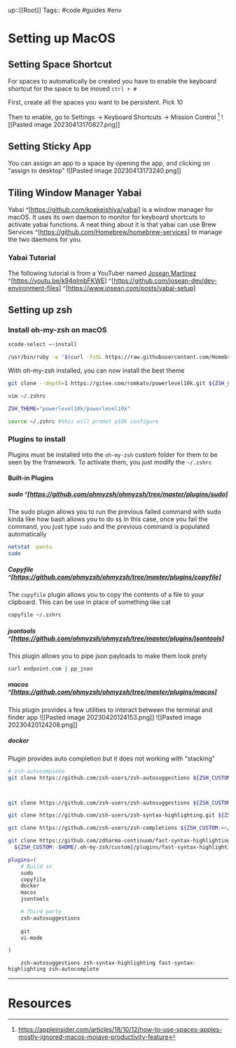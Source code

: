 up::[[Root]]
Tags:: #code #guides #env 
# Setting up MacOS

## Setting Space Shortcut
For spaces to automatically be created you have to enable the keyboard shortcut for the space to be moved `ctrl + #`

First, create all the spaces you want to be persistent. Pick 10

Then to enable, go to Settings -> Keyboard Shortcuts -> Mission Control [^1]
![[Pasted image 20230413170827.png]]

## Setting Sticky App
You can assign an app to a space by opening the app, and clicking on "assign to desktop"
![[Pasted image 20230413173240.png]]

## Tiling Window Manager Yabai
Yabai ^[https://github.com/koekeishiya/yabai] is a window manager for macOS. It uses its own daemon to monitor for keyboard shortcuts to activate yabai functions. A neat thing about it is that yabai can use Brew Services ^[https://github.com/Homebrew/homebrew-services] to manage the two daemons for you. 

### Yabai Tutorial
The following tutorial is from a YouTuber named [Josean Martinez](https://youtu.be/k94qImbFKWE) ^[https://youtu.be/k94qImbFKWE] ^[https://github.com/josean-dev/dev-environment-files] ^[https://www.josean.com/posts/yabai-setup]


## Setting up zsh
### Install oh-my-zsh on macOS
```bash
xcode-select —-install

/usr/bin/ruby -e "$(curl -fsSL https://raw.githubusercontent.com/Homebrew/install/master/install)"
```
With oh-my-zsh installed, you can now install the best theme
```bash
git clone --depth=1 https://gitee.com/romkatv/powerlevel10k.git ${ZSH_CUSTOM:-$HOME/.oh-my-zsh/custom}/themes/powerlevel10k 

vim ~/.zshrc 

ZSH_THEME="powerlevel10k/powerlevel10k" 

source ~/.zshrc #this will promot p10k configure
```


### Plugins to install
Plugins must be installed into the `oh-my-zsh` custom folder for them to be seen by the framework. To activate them, you just modify the `~/.zshrc` 

#### Built-in Plugins
##### sudo ^[https://github.com/ohmyzsh/ohmyzsh/tree/master/plugins/sudo]
The sudo plugin allows you to run the previous failed command with sudo kinda like how bash allows you to do `$$` In this case, once you fail the command, you just type `sudo` and the previous command is populated automatically
```bash
netstat -pantu
sudo
```

##### Copyfile ^[https://github.com/ohmyzsh/ohmyzsh/tree/master/plugins/copyfile]
The `copyfile` plugin allows you to copy the contents of a file to your clipboard. This can be use in place of something like cat
```bash
copyfile ~/.zshrc
```

##### jsontools ^[https://github.com/ohmyzsh/ohmyzsh/tree/master/plugins/jsontools]
This plugin allows you to pipe json payloads to make them look prety
```bash
curl endpoint.com | pp_json
```
##### macos ^[https://github.com/ohmyzsh/ohmyzsh/tree/master/plugins/macos]
This plugin provides a few utilities to interact between the terminal and finder app
![[Pasted image 20230420124153.png]]
![[Pasted image 20230420124208.png]]

##### docker
Plugin provides auto completion but it does not working with "stacking"

```bash
# zsh-autocomplete
git clone https://github.com/zsh-users/zsh-autosuggestions ${ZSH_CUSTOM:-~/.oh-my-zsh/custom}/plugins/zsh-autosuggestions



git clone https://github.com/zsh-users/zsh-autosuggestions ${ZSH_CUSTOM:-~/.oh-my-zsh/custom}/plugins/zsh-autosuggestions 

git clone https://github.com/zsh-users/zsh-syntax-highlighting.git ${ZSH_CUSTOM:-~/.oh-my-zsh/custom}/plugins/zsh-syntax-highlighting 

git clone https://github.com/zsh-users/zsh-completions ${ZSH_CUSTOM:=~/.oh-my-zsh/custom}/plugins/zsh-completions 

git clone https://github.com/zdharma-continuum/fast-syntax-highlighting.git \
  ${ZSH_CUSTOM:-$HOME/.oh-my-zsh/custom}/plugins/fast-syntax-highlighting

plugins=( 
	# Build in
	sudo
	copyfile
	docker
	macos
	jsontools

	# Third party
	zsh-autosuggestions
 
	git 
	vi-mode

)
```

        zsh-autosuggestions zsh-syntax-highlighting fast-syntax-highlighting zsh-autocomplete




---
# Resources

[^1]: https://appleinsider.com/articles/18/10/12/how-to-use-spaces-apples-mostly-ignored-macos-mojave-productivity-feature
